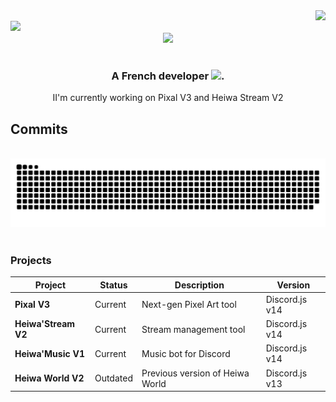 <img align="right" src="https://visitor-badge.laobi.icu/badge?page_id=6c0-o.6c0-o" />
<div>
<br/>
<img src="https://media.discordapp.net/attachments/1095383942565220524/1105576844952084550/banner_1.png"/>
<br/>
<div align="center"><img src="https://media.discordapp.net/attachments/1230310861227425823/1244735351885533324/XLqhd3E.png?ex=665631a1&is=6654e021&hm=a8097cebe6a3b049fad6fd9bb816d247997ee415649ee97ca4a53373835f3755&=&format=webp&quality=lossless&width=850&height=300"/></div>
<br/>
<h3 align="center">A French developer <img src="https://cdn.discordapp.com/emojis/1233113759103451207.webp" alt="." width="20" height="20"/></h3>
<div align="center">II'm currently working on Pixal V3 and Heiwa Stream V2</div>

<h2>Commits</h2>
<br>
<div align="center">
  <img alt="snake eating my contributions" src="https://raw.githubusercontent.com/6c0-o/6c0-o/output/github-contribution-grid-snake-dark.svg#gh-dark-mode-only" />
  <br/><br/>
</div>

### Projects
| Project            | Status    | Description                       | Version         |
|--------------------|-----------|-----------------------------------|-----------------|
| **Pixal V3**       | Current   | Next-gen Pixel Art tool           | Discord.js v14  |
| **Heiwa'Stream V2**| Current   | Stream management tool            | Discord.js v14  |
| **Heiwa'Music V1** | Current   | Music bot for Discord             | Discord.js v14  |
| **Heiwa World V2** | Outdated  | Previous version of Heiwa World   | Discord.js v13  |
